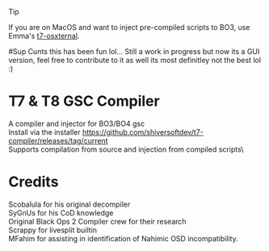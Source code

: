 > [!TIP]
> If you are on MacOS and want to inject pre-compiled scripts to BO3, use Emma's [t7-osxternal](https://github.com/InvoxiPlayGames/t7-osxternal).

#Sup Cunts this has been fun lol... Still a work in progress but now its a GUI version, feel free to contribute to it as well its most definitley not the best lol :)

# T7 & T8 GSC Compiler
A compiler and injector for BO3/BO4 gsc\
Install via the installer https://github.com/shiversoftdev/t7-compiler/releases/tag/current \
Supports compilation from source and injection from compiled scripts\

# Credits
Scobalula for his original decompiler\
SyGnUs for his CoD knowledge\
Original Black Ops 2 Compiler crew for their research\
Scrappy for livesplit builtin\
MFahim for assisting in identification of Nahimic OSD incompatibility.
